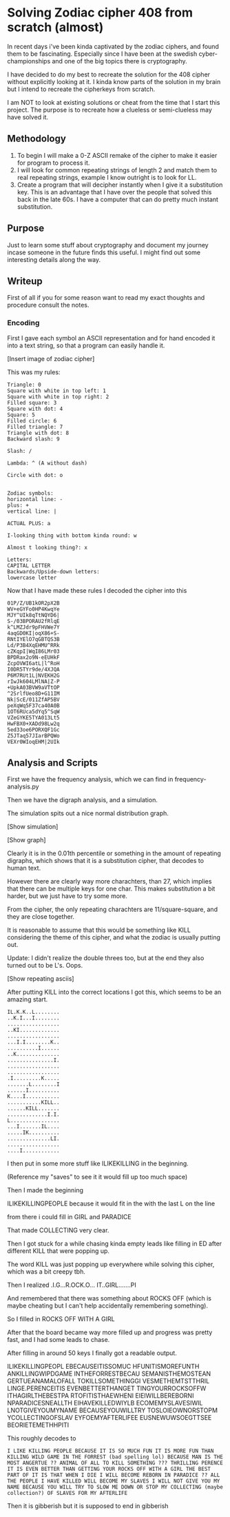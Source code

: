 # Solving Zodiac cipher 408 from scratch (almost)

In recent days i've been kinda captivated by the zodiac ciphers, and found them to be fascinating. Especially since I have been at the swedish cyber-championships and one of the big topics there is cryptography.

I have decided to do my best to recreate the solution for the 408 cipher without explicitly looking at it. I kinda know parts of the solution in my brain but I intend to recreate the cipherkeys from scratch.

I am NOT to look at existing solutions or cheat from the time that I start this project. The purpose is to recreate how a clueless or semi-clueless may have solved it.

## Methodology
1. To begin I will make a 0-Z ASCII remake of the cipher to make it easier for program to process it.
2. I will look for common repeating strings of length 2 and match them to real repeating strings, example I know outright is to look for LL.
3. Create a program that will decipher instantly when I give it a substitution key. This is an advantage that I have over the people that solved this back in the late 60s. I have a computer that can do pretty much instant substitution.

## Purpose
Just to learn some stuff about cryptography and document my journey incase someone in the future finds this useful. I might find out some interesting details along the way.

## Writeup

First of all if you for some reason want to read my exact thoughts and procedure consult the notes.

### Encoding
First I gave each symbol an ASCII representation and for hand encoded it into a text string, so that a program can easily handle it.

[Insert image of zodiac cipher]

This was my rules:

```
Triangle: 0
Square with white in top left: 1
Square with white in top right: 2
Filled square: 3
Square with dot: 4
Square: 5
Filled circle: 6
Filled triangle: 7
Triangle with dot: 8
Backward slash: 9

Slash: /

Lambda: ^ (A without dash)

Circle with dot: o


Zodiac symbols:
horizontal line: -
plus: +
vertical line: |

ACTUAL PLUS: a

I-looking thing with bottom kinda round: w

Almost t looking thing?: x

Letters:
CAPITAL LETTER
Backwards/Upside-down letters:
lowercase letter
```

Now that I have made these rules I decoded the cipher into this

```
01P/Z/UB1kOR2pX2B
WV+eGYFo0HP4KwqYe
MJY^UIk8qTtNQYD6|
S-/03BPORAU2fRlqE
k^LMZJdr9pFHVWe7Y
4aqGD0KI|oqX86+S-
RNtIYElO7qGBTQS3B
Ld/P3B4XqEHMU^RRk
cZKqpI|WqI86LMr03
BPDRax2o9N-eEUHkF
ZcpOVWI6atL|l^RoH
I0DR5TYr9de/4XJQA
P6M7RUt1L|NVEKH2G
rIwJk604LMlNA|Z-P
+UpkA03BVW9aVTtOP
^2SrlfUeo8D+G11IM
Nk|ScE/011ZfAP5BV
peXqWq5F37ca40A0B
1OT6RUca5dYq5^SqW
VZeGYKE5TYA013Lt5
HwFBX0+XADd98Lw2q
5ed33oe6PORXQF1Gc
Z5JTaq57JIarBPQWo
VEXr0WIoqEHM|2UIk
```
## Analysis and Scripts

First we have the frequency analysis, which we can find in frequency-analysis.py

Then we have the digraph analysis, and a simulation.

The simulation spits out a nice normal distribution graph.

[Show simulation]

[Show graph]

Clearly it is in the 0.01th percentile or something in the amount of repeating digraphs, which shows that it is a substitution cipher, that decodes to human text.

However there are clearly way more charachters, than 27, which implies that there can be multiple keys for one char. This makes substitution a bit harder, but we just have to try some more.


From the cipher, the only repeating charachters are 11/square-square, and they are close together.

It is reasonable to assume that this would be something like KILL considering the theme of this cipher, and what the zodiac is usually putting out.

Update: I didn't realize the double threes too, but at the end they also turned out to be L's. Oops.

[Show repeating asciis]

After putting KILL into the correct locations I got this, which seems to be an amazing start.

```
IL.K.K..L........
..K.I...I........
.................
..KI.............
.................
...I.I........K..
..........I......
..K..............
...............I.
.................
.................
.I.........K.....
.......L........I
......I..........
K....I...........
...........KILL..
......KILL.......
.............I.I.
L................
...I.......IL....
.....IK..........
..............LI.
.................
....I............
```

I then put in some more stuff like ILIKEKILLING in the beginning.

(Reference my "saves" to see it it would fill up too much space)

Then I made the beginning

ILIKEKILLINGPEOPLE because it would fit in the with the last L on the line

from there i could fill in GIRL and PARADICE

That made COLLECTING very clear.

Then I got stuck for a while chasing kinda empty leads like filling in
ED after different KILL that were popping up.

The word KILL was just popping up everywhere while solving this cipher, which was a bit creepy tbh.

Then I realized
.I.G...R.OCK.O...
IT..GIRL.......PI

And remembered that there was something about ROCKS OFF (which is maybe cheating but I can't help accidentally remembering something).

So I filled in
ROCKS OFF WITH A GIRL

After that the board became way more filled up and progress was pretty fast, and I had some leads to chase.

After filling in around 50 keys I finally got a readable output.

ILIKEKILLINGPEOPL
EBECAUSEITISSOMUC
HFUNITISMOREFUNTH
ANKILLINGWIPDGAME
INTHEFORRESTBECAU
SEMANISTHEMOSTEAN
GERTUEANAMALOFALL
TOKILLSOMETHINGGI
VESMETHEMTSTTHRIL
LINGE.PERENCEITIS
EVENBETTERTHANGET
TINGYOURROCKSOFFW
ITHAGIRLTHEBESTPA
RTOFITISTHAEWHENI
EIEIWILLBEREBORNI
NPARADICESNEALLTH
EIHAVEKILLEDWIYLB
ECOMEMYSLAVESIWIL
LNOTGIVEYOUMYNAME
BECAUSEYOUWILLTRY
TOSLOIEOWNORSTOPM
YCOLLECTINGOFSLAV
EYFOEMYAFTERLIFEE
EUSNEWUWSOEGTTSEE
BEORIETEMETHHPITI

This roughly decodes to

```
I LIKE KILLING PEOPLE BECAUSE IT IS SO MUCH FUN IT IS MORE FUN THAN KILLING WILD GAME IN THE FORREST (bad spelling lol) BECAUSE MAN IS THE MOST ANGERTUE ?? ANIMAL OF ALL TO KILL SOMETHING ??? THRILLING PERENCE IT IS EVEN BETTER THAN GETTING YOUR ROCKS OFF WITH A GIRL THE BEST PART OF IT IS THAT WHEN I DIE I WILL BECOME REBORN IN PARADICE ?? ALL THE PEOPLE I HAVE KILLED WILL BECOME MY SLAVES I WILL NOT GIVE YOU MY NAME BECAUSE YOU WILL TRY TO SLOW ME DOWN OR STOP MY COLLECTING (maybe collection?) OF SLAVES FOR MY AFTERLIFE 
```
Then it is gibberish but it is supposed to end in gibberish
